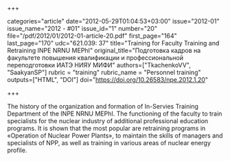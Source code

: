 +++

categories="article"
date="2012-05-29T01:04:53+03:00"
issue="2012-01"
issue_name="2012 - #01"
issue_id="1"
number="20"
file="/pdf/2012/01/2012-01-article-20.pdf"
first_page="164"
last_page="170"
udc="621.039: 37"
title="Training for Faculty Training and Retraining INPE NRNU MEPhI"
original_title="Подготовка кадров на факультете повышения квалификации и профессиональной переподготовки ИАТЭ НИЯУ МИФИ"
authors=["TkachenkoVV", "SaakyanSP"]
rubric = "training"
rubric_name = "Personnel training"
outputs=["HTML", "DOI"]
doi="https://doi.org/10.26583/npe.2012.1.20"

+++

The history of the organization and formation of In-Servies Training Department of the INPE NRNU MEPhI. The functioning of the faculty to train specialists for the nuclear industry of additional professional education programs. It is shown that the most popular are retraining programs in «Operation of Nuclear Power Plants», to maintain the skills of managers and specialists of NPP, as well as training in various areas of nuclear energy profile.